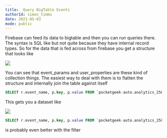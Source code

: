 ```yaml
---
title:  Query BigTable Events
authorId: simon_timms
date: 2021-05-03
mode: public
---
```




Firebase can feed its data to bigtable and then you can run queries there. The syntax is SQL like but not quite because they have internal record types. So for the data that is fed across from firebase you get a structure that looks like 

![](/images/2021-03-05-query-collections-in-big-table.md/2021-03-05-10-39-05.png)

You can see that event_params and user_properties are these kind of collection things. The easiest way to deal with them is to flatten the structure and internally join the table against itself

```sql
SELECT r.event_name, p.key, p.value FROM `pocketgeek-auto.analytics_258213689.events_intraday_20210305` r cross join unnest(r.event_params) as p where key = 'DealerName'
```

This gets you a dataset like 

![](/images/2021-03-05-query-collections-in-big-table.md/2021-03-05-10-39-05.png)

```SQL
SELECT r.event_name, p.key, p.value FROM `pocketgeek-auto.analytics_258213689.events_intraday_20210305` r cross join unnest(r.event_params) as p where key = 'DealerName' and p.value.string_value <> 'none'
```
is probably even better with the filter